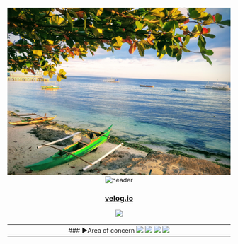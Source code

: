 <div align="center">
  
![CRUMBLE](https://github.com/bin-pro/bin-pro/blob/main/images/readme_photo.jpeg)
![header](https://capsule-render.vercel.app/api?type=waving&color=cfcfae&height=250&section=header&text=SUBIN&fontSize=60&animation=fadeIn&fontAlignY=32&desc=Currently%20interested%20in%20DevOps%20and%20healthy%20mindset&descAlignY=51&descAlign=70)

<!--   ![Anurag's GitHub stats](https://github-readme-stats.vercel.app/api?username=asheroh&show_icons=true&theme=tokyonight) -->

<!--

  <a href="https://github.com/anuraghazra/github-readme-stats">
    <img src="https://github-readme-stats.vercel.app/api?username=bin-pro&show_icons=true&theme=material-palenight&hide_border=true&bg_color=20232a&icon_color=E3E3E3A8&text_color=fff&title_color=108bde" width=49.2% height=200px/>
  </a>
  
  <a href="https://github.com/anuraghazra/github-readme-stats">
    <img src="https://github-readme-stats.vercel.app/api/top-langs/?username=bin-pro&layout=compact&theme=material-palenight&hide_border=true&bg_color=20232a&icon_color=E3E3E3A8&text_color=fff&title_color=108bde" width=49.2% height=200px"
  </a>

--!>

<!--
<a href="https://github.com/ashutosh00710/github-readme-activity-graph">
  <img src="https://github-readme-activity-graph.cyclic.app/graph?username=bin-pro&theme=react-dark&bg_color=20232a&hide_border=true&line=108bde&color=108bde" width=98%/>
</a>
--!>

<table>
<tr>
<td align="center", width=980px>

### ▶Area of concern

<img src="https://img.shields.io/badge/SpringBoot-6DB33F?style=for-the-badge&logo=spring-boot&logoColor=white">
<img src="https://img.shields.io/badge/AWS-232F3E?style=for-the-badge&logo=amazon-aws&logoColor=white">
<img src="https://img.shields.io/badge/Kubernetes-326CE5?style=for-the-badge&logo=kubernetes&logoColor=white">
<img src="https://img.shields.io/badge/Istio-466BB0?style=for-the-badge&logo=istio&logoColor=white">

</td>
<h3><a href="https://velog.io/@subinlee/posts" target="_blank">velog.io</a></h3>
<a href="https://velog.io/@subinlee/posts" target="_blank">
  <img src="https://img.shields.io/badge/Velog-20A457?style=for-the-badge&logo=velog&logoColor=white">
</a>

<!--

<td align="center", width=490px>

### ▶More about

<a href="https://www.instagram.com/way_to_focus/">
    <img 
        src="http://img.shields.io/badge/-Instagram-108bde?style=for-the-badge&logo=Instagram&link=https://www.instagram.com/way_to_focus/"
        style="height : auto; margin-left : 10px; margin-right : 10px;"/>
</a>
<a href="https://blog.naver.com/wnstj701/">
    <img 
        src="http://img.shields.io/badge/-Blog-ffffff?style=for-the-badge&logo=Naver&link=https://www.blog.naver.com/wnstj701/"
        style="height : auto; margin-left : 10px; margin-right : 10px;"/>
</a>
<a href="https://velog.io/@asheroh">
    <img 
        src="http://img.shields.io/badge/-Velog-ffffff?style=for-the-badge&logo=Velog&link=https://www.blog.naver.com/wnstj701/"
        style="height : auto; margin-left : 10px; margin-right : 10px;"/>
</a>
</td>
!-->

</tr>
</table>

<!--
[![Hits](https://hits.seeyoufarm.com/api/count/incr/badge.svg?url=https%3A%2F%2Fgithub.com%2Fasheroh&count_bg=%233D9FC8&title_bg=%23555555&icon=apacheairflow.svg&icon_color=%23E7E7E7&title=hits&edge_flat=false)](https://hits.seeyoufarm.com)

!-->

<!--   ![Footer](https://capsule-render.vercel.app/api?type=waving&color=108bde&height=200&section=footer) -->

</div>

